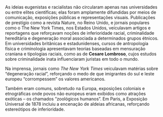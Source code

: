 As ideias eugenistas e racialistas não circularam apenas nas universidades ou entre elites científicas; elas foram amplamente difundidas por meios de comunicação, exposições públicas e representações visuais. Publicações de prestígio como a revista Nature, no Reino Unido, e jornais populares como o The New York Times, nos Estados Unidos, veiculavam artigos e reportagens que reforçavam noções de inferioridade racial, criminalidade hereditária e degeneração moral associada a determinados grupos étnicos. Em universidades britânicas e estadunidenses, cursos de antropologia física e criminologia apresentavam teorias baseadas em mensuração craniana e tipologias raciais, como as de **Cesare Lombroso**, cujos estudos sobre criminalidade inata influenciaram juristas em todo o mundo.

Na imprensa, jornais como *The New York Times* veiculavam matérias sobre “degeneração racial”, reforçando o medo de que imigrantes do sul e leste europeu “corrompessem” os valores americanos.

Também eram comuns, sobretudo na Europa, exposições coloniais e etnográficas onde povos não europeus eram exibidos como atrações exóticas – os chamados “zoológicos humanos”. Em Paris, a Exposição Universal de 1878 incluiu a encenação de aldeias africanas, reforçando estereótipos de inferioridade.